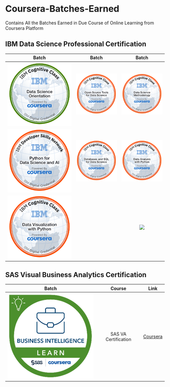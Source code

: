 # Coursera-Batches-Earned
 Contains All the Batches Earned in Due Course of Online Learning from Coursera Platform



## IBM Data Science Professional Certification
 | **Batch**        | **Batch**           | **Batch**  |
| :-------------: |:-------------:|:-----:|
| ![Data Science Orientation](https://github.com/Ashleshk/Coursera-Batches-Earned/blob/master/data-science-orientation.png) | ![Open Source Tools](https://github.com/Ashleshk/Coursera-Batches-Earned/blob/master/open-source-tools-for-data-science.png) | ![Data Science methodology](https://github.com/Ashleshk/Coursera-Batches-Earned/blob/master/data-science-methodology.png) |
| ![Python for Data Science & AI](https://github.com/Ashleshk/Coursera-Batches-Earned/blob/master/python-for-data-science-and-ai.png)| ![Databases and SQL for Data Science](https://github.com/Ashleshk/Coursera-Batches-Earned/blob/master/databases-and-sql-for-data-science.png) | ![Data Analysis with python](https://github.com/Ashleshk/Coursera-Batches-Earned/blob/master/data-analysis-with-python.png) |
| ![data-visualization-with-python](https://github.com/Ashleshk/Coursera-Batches-Earned/blob/master/data-visualization-with-python.png)| ![]( ) | ![ ]( ) |


## SAS Visual Business Analytics Certification
 | **Batch**        | **Course**           | **Link**  |
| :-------------: |:-------------:|:-----:|
| ![Business Analytics](https://github.com/Ashleshk/Coursera-Batches-Earned/blob/master/creating-advanced-reports-with-sas-visual-analytics.png)     | SAS VA Certification  | [Coursera](https://www.coursera.org/account/accomplishments/professional-cert/LFCV4BATHBBP) |